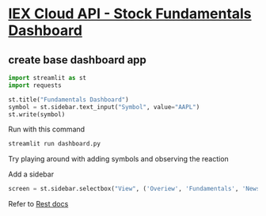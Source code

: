 # [IEX Cloud API - Stock Fundamentals Dashboard](https://www.youtube.com/watch?v=bPPJTc3JoMI)

## create base dashboard app

```python
import streamlit as st
import requests

st.title("Fundamentals Dashboard")
symbol = st.sidebar.text_input("Symbol", value="AAPL")
st.write(symbol)
```
Run with this command
```python
streamlit run dashboard.py
```

Try playing around with adding symbols and observing the reaction

Add a sidebar
```python
screen = st.sidebar.selectbox("View", ('Overiew', 'Fundamentals', 'News', 'Ownership', 'Technicals'))
```

Refer to [Rest docs](https://iexcloud.io/docs/api/#rest-how-to)